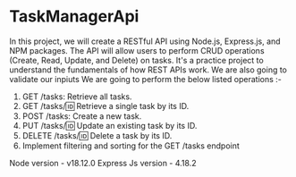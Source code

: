 # TaskManagerApi
In this project, we will create a RESTful API using Node.js, Express.js, and NPM packages. The API will allow users to perform CRUD operations (Create, Read, Update, and Delete) on tasks. It's a practice project to understand the fundamentals of how REST APIs work. We are also going to validate our inpiuts
We are going to perform the below listed operations :-
1. GET /tasks: Retrieve all tasks.
2. GET /tasks/:id: Retrieve a single task by its ID.
3. POST /tasks: Create a new task.
4. PUT /tasks/:id: Update an existing task by its ID.
5. DELETE /tasks/:id: Delete a task by its ID.
6. Implement filtering and sorting for the GET /tasks endpoint
   
Node version - v18.12.0
Express Js version - 4.18.2

